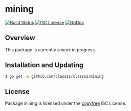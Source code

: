 mining
======

[![Build Status](https://travis-ci.org/bourbaki-czz/classzz.png?branch=master)](https://travis-ci.org/bourbaki-czz/classzz)
[![ISC License](http://img.shields.io/badge/license-ISC-blue.svg)](http://copyfree.org)
[![GoDoc](https://img.shields.io/badge/godoc-reference-blue.svg)](http://godoc.org/github.com/classzz/classzz/mining)

## Overview

This package is currently a work in progress.

## Installation and Updating

```bash
$ go get -u github.com/classzz/classzz/mining
```

## License

Package mining is licensed under the [copyfree](http://copyfree.org) ISC
License.
